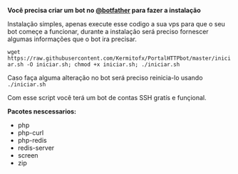 __Você precisa criar um bot no [@botfather](https://t.me/botfather) para fazer a instalação__

Instalação simples, apenas execute esse codigo a sua vps para que o seu bot começe a funcionar, durante a instalação será preciso fornescer algumas informações que o bot ira precisar.

```wget https://raw.githubusercontent.com/Kermitofx/PortalHTTPbot/master/iniciar.sh -O iniciar.sh; chmod +x iniciar.sh; ./iniciar.sh```

Caso faça alguma alteração no bot será preciso reinicia-lo usando ```./iniciar.sh```

Com esse script você terá um bot de contas SSH gratís e funçional.

__Pacotes nescessarios:__
- php
- php-curl
- php-redis
- redis-server
- screen
- zip
